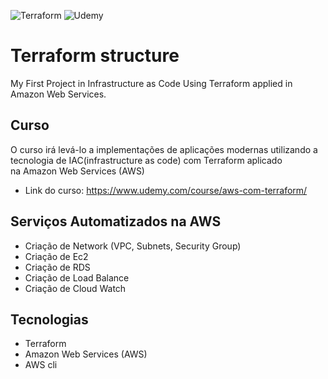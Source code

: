 <img alt="Terraform" src="https://img.shields.io/badge/terraform%20-%235835CC.svg?&style=for-the-badge&logo=terraform&logoColor=white"/> <img alt="Udemy" src="https://img.shields.io/badge/Udemy%20-%23EA5252.svg?&style=for-the-badge&logo=Udemy&logoColor=white"/>

# Terraform structure
My First Project in Infrastructure as Code Using Terraform applied in Amazon Web Services.

## Curso 
O curso irá levá-lo a implementações de aplicações modernas utilizando a tecnologia de IAC(infrastructure as code) com Terraform aplicado </br>
na Amazon Web Services (AWS) </br>

  - Link do curso: https://www.udemy.com/course/aws-com-terraform/

## Serviços Automatizados na AWS

  - Criação de Network (VPC, Subnets, Security Group)
  - Criação de Ec2 
  - Criação de RDS 
  - Criação de Load Balance 
  - Criação de Cloud Watch 
  
## Tecnologias 
  - Terraform
  - Amazon Web Services (AWS) 
  - AWS cli
